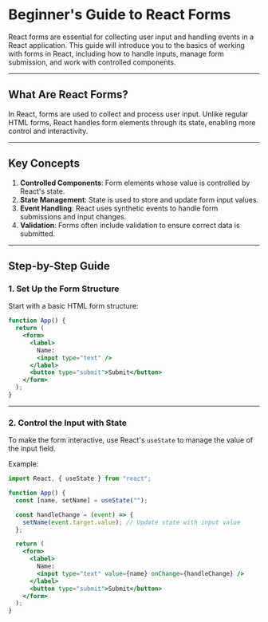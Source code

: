 # Beginner's Guide to React Forms

React forms are essential for collecting user input and handling events in a React application. This guide will introduce you to the basics of working with forms in React, including how to handle inputs, manage form submission, and work with controlled components.

---


## **What Are React Forms?**
In React, forms are used to collect and process user input. Unlike regular HTML forms, React handles form elements through its state, enabling more control and interactivity.

---


## **Key Concepts**
1. **Controlled Components**: Form elements whose value is controlled by React's state.
2. **State Management**: State is used to store and update form input values.
3. **Event Handling**: React uses synthetic events to handle form submissions and input changes.
4. **Validation**: Forms often include validation to ensure correct data is submitted.

---


## **Step-by-Step Guide**

### 1. **Set Up the Form Structure**
Start with a basic HTML form structure:
```jsx
function App() {
  return (
    <form>
      <label>
        Name:
        <input type="text" />
      </label>
      <button type="submit">Submit</button>
    </form>
  );
}
```

---


### 2. **Control the Input with State**
To make the form interactive, use React's `useState` to manage the value of the input field.

Example:
```jsx
import React, { useState } from "react";

function App() {
  const [name, setName] = useState("");

  const handleChange = (event) => {
    setName(event.target.value); // Update state with input value
  };

  return (
    <form>
      <label>
        Name:
        <input type="text" value={name} onChange={handleChange} />
      </label>
      <button type="submit">Submit</button>
    </form>
  );
}
```